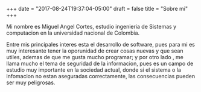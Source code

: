 +++
date = "2017-08-24T19:37:04-05:00"
draft = false
title = "Sobre mi"
+++

Mi nombre es Miguel Angel Cortes, estudio ingenieria de Sistemas y computacion en la universidad nacional de Colombia.

Entre mis principales interes esta el desarrollo de software, pues para mi es muy interesante tener la oporunidad de crear cosas nuevas y que sean utiles, ademas de que me gusta mucho programar; y por otro lado , me llama mucho el tema de seguridad de la informacion, pues es un campo de estudio muy importante en la sociedad actual, donde si el sistema o la infomacion no estan aseguradas correctamente, las consecuencias pueden ser muy peligrosas.
